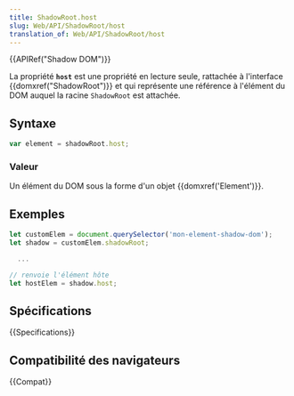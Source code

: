 ```yaml
---
title: ShadowRoot.host
slug: Web/API/ShadowRoot/host
translation_of: Web/API/ShadowRoot/host
---
```


{{APIRef("Shadow DOM")}}

La propriété **`host`** est une propriété en lecture seule, rattachée à l'interface {{domxref("ShadowRoot")}} et qui représente une référence à l'élément du DOM auquel la racine `ShadowRoot` est attachée.

## Syntaxe

```js
var element = shadowRoot.host;
```

### Valeur

Un élément du DOM sous la forme d'un objet {{domxref('Element')}}.

## Exemples

```js
let customElem = document.querySelector('mon-element-shadow-dom');
let shadow = customElem.shadowRoot;

  ...

// renvoie l'élément hôte
let hostElem = shadow.host;
```

## Spécifications

{{Specifications}}

## Compatibilité des navigateurs

{{Compat}}
